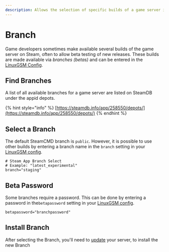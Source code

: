 ```yaml
---
description: Allows the selection of specific builds of a game server in SteamCMD
---
```


# Branch

Game developers sometimes make available several builds of the game server on Steam, often to allow beta testing of new releases. These builds are made available via _branches \(betas\)_ and can be entered in the [LinuxGSM Config](../configuration/linuxgsm-config.md).

## Find Branches

A list of all available branches for a game server are listed on SteamDB under the appid depots.

{% hint style="info" %}
[https://steamdb.info/app/258550/depots/](https://steamdb.info/app/258550/depots/)
{% endhint %}

## Select a Branch

The default SteamCMD branch is `public`. However, it is possible to use other builds by entering a branch name in the `branch` setting in your [LinuxGSM config](../configuration/linuxgsm-config.md). 

```text
# Steam App Branch Select
# Example: "latest_experimental"
branch="staging"
```

## Beta Password

Some branches require a password. This can be done by entering a password in the`betapassword` setting in your [LinuxGSM config](../configuration/linuxgsm-config.md).

```text
betapassword="branchpassword"
```

## Install Branch

After selecting the Branch, you'll need to [update](../commands/update.md) your server, to install the new Branch
